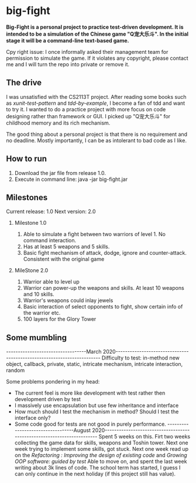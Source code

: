 # big-fight

**Big-Fight is a personal project to practice test-driven development. It is intended to be a simulation of the Chinese game "Q宠大乐斗".
In the initial stage it will be a command-line text-based game.** 

Cpy right issue: I once informally asked their management team for permission to simulate the game. If it violates any copyright, please contact me and I will turn the repo into private or remove it.

## The drive
I was unsatisfied with the CS2113T project. After reading some books such as _xunit-test-pattern_ and _tdd-by-example_, I become a fan of tdd and want to try it. I wanted to do a practice project with more focus on code designing rather than framework or GUI. I picked up "Q宠大乐斗" for childhood memory and its rich mechanism.

The good thing about a personal project is that there is no requirement and no deadline. Mostly importantly, I can be as intolerant to bad code as I like.

## How to run
1. Download the jar file from release 1.0.
2. Execute in command line: java -jar big-fight.jar

## Milestones
Current release: 1.0
Next version: 2.0

1. Milestone 1.0
    1. Able to simulate a fight between two warriors of level 1. No command interaction.
    2. Has at least 5 weapons and 5 skills. 
    3. Basic fight mechanism of attack, dodge, ignore and counter-attack. Consistent with the original game

2. MileStone 2.0
    1. Warrior able to level up
    2. Warrior can power-up the weapons and skills. At least 10 weapons and 10 skills.
    3. Warrior's weapons could inlay jewels
    4. Basic interaction of select opponents to fight, show certain info of the warrior etc.
    5. 100 layers for the Glory Tower
 
 ## Some mumbling
 ----------------------------------March 2020-----------------------------------------------------------------------
 Difficulty to test: in-method new object, callback, private, static, intricate mechanism, intricate interaction, random
 
 Some problems pondering in my head:
 * The current feel is more like development with test rather then development driven by test
 * I massively use encapsulation but use few inheritance and interface
 * How much should I test the mechanism in method? Should I test the interface only?
 * Some code good for tests are not good in purely performance.
  ----------------------------------August 2020-----------------------------------------------------------------------
 Spent 5 weeks on this.
 Firt two weeks collecting the game data for skills, weapons and Toshin tower.
 Next one week trying to implement some skills, got stuck.
 Next one week read up on the _Refactoring : Improving the design of existing code_ and _Growing OOP software: guided by test_
 Able to move on, and spent the last week writing about 3k lines of code. 
 The school term has started, I guess I can only continue in the next holiday (if this project still has value).
